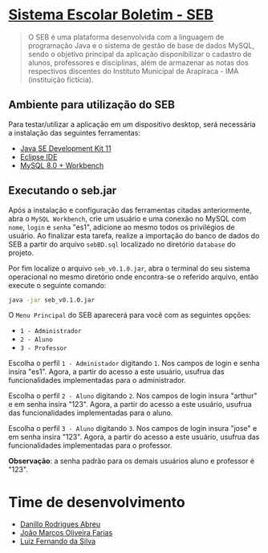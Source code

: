 # [Sistema Escolar Boletim - SEB](https://github.com/lfnd0/BD1_Sistema_Escolar_Boletim.git)


> O SEB é uma plataforma desenvolvida com a linguagem de programação Java e o sistema de gestão de base de dados MySQL, sendo o objetivo principal da aplicação disponibilizar o cadastro de alunos, professores e disciplinas, além de armazenar as notas dos respectivos discentes do Instituto Municipal de Arapiraca - IMA (instituição fictícia).


## Ambiente para utilização do SEB

Para testar/utilizar a aplicação em um dispositivo desktop, será necessária a instalação das seguintes ferramentas:

  * [Java SE Development Kit 11](https://www.oracle.com/technetwork/java/javase/downloads/jdk11-downloads-5066655.html)
  * [Eclipse IDE](https://www.eclipse.org/downloads/)
  * [MySQL 8.0 + Workbench](https://dev.mysql.com/downloads/)


## Executando o seb.jar

Após a instalação e configuração das ferramentas citadas anteriormente, abra o ``MySQL Workbench``, crie um usuário e uma conexão no MySQL com ``nome``, ``login`` e ``senha`` "es1", adicione ao mesmo todos os privilégios de usuário. Ao finalizar esta tarefa, realize a importação do banco de dados do SEB a partir do arquivo ``sebBD.sql`` localizado no diretório ``database`` do projeto.

Por fim localize o arquivo `seb_v0.1.0.jar`, abra o terminal do seu sistema operacional no mesmo diretório onde encontra-se o referido arquivo, então execute o seguinte comando:

```sh
java -jar seb_v0.1.0.jar
```

O ``Menu Principal`` do SEB aparecerá para você com as seguintes opções:

 * ``1 - Administrador``
 * ``2 - Aluno``
 * ``3 - Professor``

 Escolha o perfil ``1 - Administador`` digitando ``1``. Nos campos de login e senha insira "es1". Agora, a partir do acesso a este usuário, usufrua das funcionalidades implementadas para o administrador.

 Escolha o perfil ``2 - Aluno`` digitando ``2``. Nos campos de login insura "arthur" e em senha insira "123". Agora, a partir do acesso a este usuário, usufrua das funcionalidades implementadas para o aluno.

 Escolha o perfil ``3 - Aluno`` digitando ``3``. Nos campos de login insura "jose" e em senha insira "123". Agora, a partir do acesso a este usuário, usufrua das funcionalidades implementadas para o professor.

 **Observação**: a senha padrão para os demais usuários aluno e professor é "123".


# Time de desenvolvimento

  * [Danillo Rodrigues Abreu](https://github.com/danilo100kl)
  * [João Marcos Oliveira Farias](https://github.com/JoaoMarcoss)
  * [Luiz Fernando da Silva](https://github.com/lfnd0)